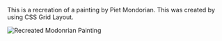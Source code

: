 This is a recreation of a painting by Piet Mondorian. This was created by using CSS Grid Layout. 


![Recreated Modonrian Painting](https://github.com/Meshia13/Mondorian-Painting/assets/65563803/82c0b636-850a-4a53-8fc7-c0fa01af889d)
